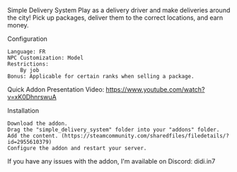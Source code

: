 Simple Delivery System
Play as a delivery driver and make deliveries around the city! Pick up packages, deliver them to the correct locations, and earn money.

Configuration

    Language: FR
    NPC Customization: Model
    Restrictions:
        By job
    Bonus: Applicable for certain ranks when selling a package.

Quick Addon Presentation Video: https://www.youtube.com/watch?v=xK0DhnrswuA

Installation

    Download the addon.
    Drag the "simple_delivery_system" folder into your "addons" folder.
    Add the content. (https://steamcommunity.com/sharedfiles/filedetails/?id=2955610379)
    Configure the addon and restart your server.

If you have any issues with the addon, I'm available on Discord: didi.in7
